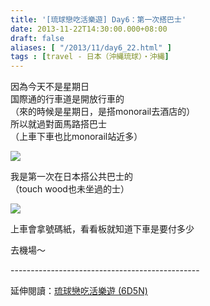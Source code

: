 ```yaml
---
title: '[琉球戀吃活樂遊] Day6：第一次搭巴士'
date: 2013-11-22T14:30:00.000+08:00
draft: false
aliases: [ "/2013/11/day6_22.html" ]
tags : [travel - 日本（沖縄琉球）・沖縄]
---
```


因為今天不是星期日  
国際通的行車道是開放行車的  
（來的時候是星期日，是搭monorail去酒店的）  
所以就過對面馬路搭巴士  
（上車下車也比monorail站近多）  

![](/images/okinawa6b.jpg)

我是第一次在日本搭公共巴士的  
（touch wood也未坐過的士）  

![](/images/okinawa6b1.jpg)

上車會拿號碼紙，看看板就知道下車是要付多少  
  
  
  
去機場～  
  
\-----------------------------------------------  
  
延伸閱讀：[琉球戀吃活樂遊 (6D5N)](https://hidie.net/okinawa6d5n/l)

